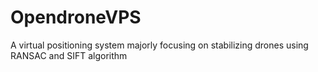 # OpendroneVPS
A virtual positioning system majorly focusing on stabilizing drones using RANSAC and SIFT algorithm 
